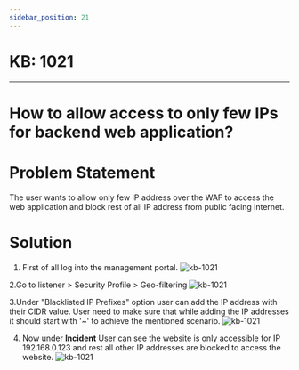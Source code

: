 ```yaml
---
sidebar_position: 21
---
```


# KB: 1021
-----------

# How to allow access to only few IPs for backend web application?

# Problem Statement

The user wants to allow only few IP address over the WAF to access the web application and block rest of all IP address from public facing internet.
# Solution

1. First of all log into the management portal.
![kb-1021](/tutorials/geoo.png)

2.Go to  listener > Security Profile > Geo-filtering
![kb-1021](/tutorials/geoo1.png)

3.Under "Blacklisted IP Prefixes" option user can add the IP address with their CIDR value. User need to make sure that while adding the IP addresses it should start with '~' to achieve the mentioned scenario.
![kb-1021](/tutorials/geooo2.png)

4. Now under **Incident** User can see the website is only accessible for IP 192.168.0.123 and rest all other IP addresses are blocked to access the website.
![kb-1021](/tutorials/geooo3.png)



